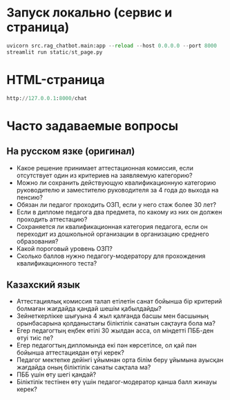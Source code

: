 # Запуск локально (сервис и страница)
```python
uvicorn src.rag_chatbot.main:app --reload --host 0.0.0.0 --port 8000
streamlit run static/st_page.py
```
# HTML-страница 
```python
http://127.0.0.1:8000/chat
```
# Часто задаваемые вопросы
## На русском язке (оригинал)
- Какое решение принимает аттестационная комиссия, если отсутствует один из критериев на заявляемую категорию?
- Можно ли сохранить действующую квалификационную категорию руководителю и заместителю руководителя за 4 года до выхода на пенсию?
- Обязан ли педагог проходить ОЗП, если у него стаж более 30 лет?
- Если в дипломе педагога два предмета, по какому из них он должен проходить аттестацию?
- Сохраняется ли квалификационная категория педагога, если он переходит из дошкольной организации в организацию  среднего образования?
- Какой пороговый уровень ОЗП?
- Сколько баллов нужно педагогу-модератору для прохождения квалификационного теста?
## Казахский язык
- Аттестациялық комиссия талап етілетін санат бойынша бір критерий болмаған жағдайда қандай шешім қабылдайды?
- Зейнеткерлікке шығуына 4 жыл қалғанда басшы мен басшының орынбасарына қолданыстағы біліктілік санатын сақтауға бола ма?
- Егер педагогтың еңбек өтілі 30 жылдан асса, ол міндетті ПББ-ден өтуі тиіс пе?
- Егер педагогтың дипломында екі пән көрсетілсе, ол қай пән бойынша аттестациядан өтуі керек?
- Педагог мектепке дейінгі ұйымнан орта білім беру ұйымына ауысқан жағдайда оның біліктілік санаты сақтала ма?
- ПББ үшін өту шегі қандай?
- Біліктілік тестінен өту үшін педагог-модератор қанша балл жинауы керек?